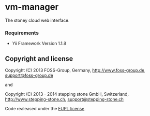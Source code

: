 vm-manager
==========

The stoney cloud web interface.

### Requirements

- Yii Framework Version 1.1.8

## Copyright and license
Copyright (C) 2013 FOSS-Group, Germany, http://www.foss-group.de, support@foss-group.de

and

Copyright (C) 2013 - 2014 stepping stone GmbH, Switzerland, http://www.stepping-stone.ch, support@stepping-stone.ch

Code realeased under the [EUPL license](LICENSE).
